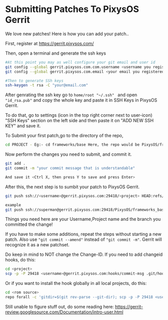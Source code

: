 # Submitting Patches To PixysOS Gerrit

We love new patches! Here is how you can add your patch..

First,  register at https://gerrit.pixysos.com/

Then, open a terminal and generate the ssh keys

```bash
#At this point you may as well configure your git email and user id
git config --global gerrit.pixysos.com.com.username <username you registered with>
git config --global gerrit.pixysos.com.email <your email you registered with>

#Then to generate SSh keys
ssh-keygen -t rsa -C "your@email.com"
```
After genrating the ssh key go to ```home/root "~/.ssh" ``` and open ```"id_rsa.pub"``` and copy the whole key and paste it in SSH Keys in PixysOS Gerrit. 

To do that, go to settings (icon in the top right corner next to user-icon) "SSH Keys" section on the left side and then paste it on "ADD NEW SSH KEY" and save it.

To Submit your first patch,go to the directory of the repo,
```bash
cd PROJECT - Eg:- cd frameworks/base Here, the repo would be PixysOS/frameworks_base
```
Now perform the changes you need to submit, and commit it.
```bash
git add .
git commit -m "your commit message that is understandable"

And save it <Ctrl X, then press Y to save and press Enter>
```

After this, the next step is to sumbit your patch to PixysOS Gerrit.
```bash
git push ssh://<username>@gerrit.pixysos.com:29418/<project> HEAD:refs/for/<branch>

example 
git push ssh://superman@gerrit.pixysos.com:29418/PixysOS/frameworks_base HEAD:refs/for/ten
```

Things you need here are your Username,Project name and the branch you committed the change!

If you have to make some additions, repeat the steps without starting a new patch.
Also use ```"git commit --amend"``` instead of ```"git commit -m"```. 
Gerrit will recognize it as a new patchset. 

Do keep in mind to NOT change the Change-ID.
If you need to add changeid hooks, do this:
```bash
cd <project>
scp -p -P 29418 <username>@gerrit.pixysos.com:hooks/commit-msg .git/hooks/
```

Or if you want to install the hook globally in all local projects, do this:
```bash
cd <rom source>
repo forall -c 'gitdir=$(git rev-parse --git-dir); scp -p -P 29418 <username>@gerrit.pixysos.com:hooks/commit-msg ${gitdir}/hooks/'
```

Still unable to figure stuff out, do some reading here:
https://gerrit-review.googlesource.com/Documentation/intro-user.html
